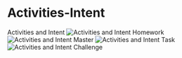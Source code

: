 # Activities-Intent
 Activities and Intent 
![Activities and Intent Homework](https://user-images.githubusercontent.com/81919464/145684653-b0351a91-9431-48dc-9b1b-4874a59b94e7.gif)
![Activities and Intent Master](https://user-images.githubusercontent.com/81919464/145684656-27ee6399-dc81-4dc1-ac18-e25a915cd59c.gif)
![Activities and Intent Task](https://user-images.githubusercontent.com/81919464/145684658-0d5e3cc7-f685-41df-a0b9-2eb33c1442f6.gif)
![Activities and Intent Challenge](https://user-images.githubusercontent.com/81919464/145684660-407bd7f8-6800-4978-b40c-c25c7c9fd461.gif)

